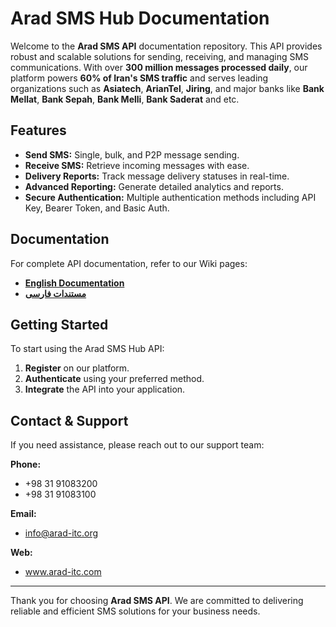 # Arad SMS Hub Documentation

Welcome to the **Arad SMS API** documentation repository. This API provides robust and scalable solutions for sending, receiving, and managing SMS communications. With over **300 million messages processed daily**, our platform powers **60% of Iran's SMS traffic** and serves leading organizations such as **Asiatech**, **ArianTel**, **Jiring**, and major banks like **Bank Mellat**, **Bank Sepah**, **Bank Melli**, **Bank Saderat** and etc.

## Features
- **Send SMS:** Single, bulk, and P2P message sending.
- **Receive SMS:** Retrieve incoming messages with ease.
- **Delivery Reports:** Track message delivery statuses in real-time.
- **Advanced Reporting:** Generate detailed analytics and reports.
- **Secure Authentication:** Multiple authentication methods including API Key, Bearer Token, and Basic Auth.

## Documentation
For complete API documentation, refer to our Wiki pages:

- [**English Documentation**](https://github.com/araditc/arad.sms.core.api.document/wiki/English)
- [**مستندات فارسی**](https://github.com/araditc/arad.sms.core.api.document/wiki/%D9%BE%D8%A7%D8%B1%D8%B3%DB%8C)

## Getting Started
To start using the Arad SMS Hub API:
1. **Register** on our platform.
2. **Authenticate** using your preferred method.
3. **Integrate** the API into your application.

## Contact & Support
If you need assistance, please reach out to our support team:

**Phone:**
- +98 31 91083200
- +98 31 91083100 

**Email:**
- info@arad-itc.org
  
**Web:**
- www.arad-itc.com

---

Thank you for choosing **Arad SMS API**. We are committed to delivering reliable and efficient SMS solutions for your business needs.
